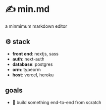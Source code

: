 # ✍ min.md
a minmimum markdown editor

## ⚙ stack
- **front end**: nextjs, sass
- **auth**: next-auth
- **database**: postgres
- **orm**: typeorm
- **host**: vercel, heroku

## goals
- 💪 build something end-to-end from scratch 
